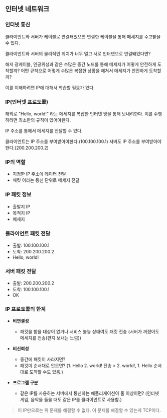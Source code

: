 ## 인터넷 네트워크

### 인터넷 통신

클라이언트와 서버가 케이블로 연결돼있으면 연결한 케이블을 통해 메세지를 주고받을 수 있다.

클라이언트와 서버의 물리적인 위치가 너무 멀고 서로 인터넷으로 연결돼있다면?

해저 광케이블, 인공위성과 같은 수많은 중간 노드룰 통해 메세지가 어떻게 안전하게 도착할까?
어떤 규칙으로 어떻게 수많은 복잡한 상황을 헤쳐서 메세지가 안전하게 도착할까?

이를 이해하려면 IP에 대해서 학습할 필요가 있다.

### IP(인터넷 프로토콜)

해외로 "Hello, world!" 라는 메세지를 복잡한 인터넷 망을 통해 보내려한다. 이를 수행하려면 최소한의 규칙이 있어야한다.

IP 주소를 통해서 메세지를 전달할 수 있다.

클라이언트는 IP 주소를 부여받아야한다.(100.100.100.1)
서버도 IP 주소를 부여받아야한다.(200.200.200.2)

### IP의 역할

- 지정한 IP 주소에 데이터 전달
- 패킷 이라는 통신 단위로 메세지 전달

### IP 패킷 정보

- 출발지 IP
- 목적지 IP
- 메세지

### 클라이언트 패킷 전달
  - 출발: 100.100.100.1
  - 도착: 200.200.200.2
  - Hello, world!

### 서버 패킷 전달
  - 출발: 200.200.200.2
  - 도착: 100.100.100.1
  - OK

### IP 프로토콜의 한계

- **비연결성**
  - 패킷을 받을 대상이 없거나 서비스 불능 상태여도 패킷 전송 (서버가 꺼졌어도 메세지를 전송(편지 보내는 느낌))

- **비신뢰성**
  - 중간에 패킷이 사라지면?
  - 패킷이 순서대로 안오면? (1. Hello 2. world! 전송 > 2. world!, 1. Hello 순서대로 도착할 수도 있음.)

- **프로그램 구분**
  - 같은 IP를 사용하는 서버에서 통신하는 애플리케이션이 둘 이상이면? (인터넷 게임, 음악을 들을 때도 같은 IP를 클라이언트로 사용함.)

> 이 IP만으로는 위 문제를 해결할 수 없다. 이 문제를 해결할 수 있는게 TCP이다.

